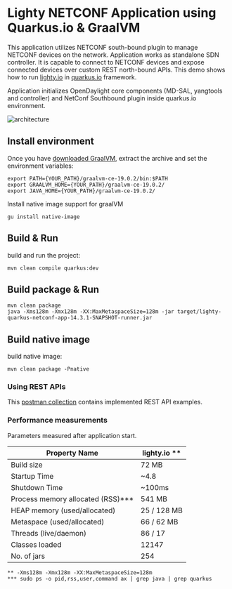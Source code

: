 # Lighty NETCONF Application using Quarkus.io & GraalVM
This application utilizes NETCONF south-bound plugin to manage NETCONF devices on the network. 
Application works as standalone SDN controller. It is capable to connect to NETCONF devices 
and expose connected devices over custom REST north-bound APIs.
This demo shows how to run [lighty.io](https://lighty.io/) in [quarkus.io](https://quarkus.io/) framework.

Application initializes OpenDaylight core components (MD-SAL, yangtools and controller) and NetConf Southbound plugin inside quarkus.io environment.

![architecture](docs/architecture.svg)

## Install environment
Once you have [downloaded GraalVM](https://github.com/oracle/graal/releases), 
extract the archive and set the environment variables:
```
export PATH={YOUR_PATH}/graalvm-ce-19.0.2/bin:$PATH
export GRAALVM_HOME={YOUR_PATH}/graalvm-ce-19.0.2/
export JAVA_HOME={YOUR_PATH}/graalvm-ce-19.0.2/
```
Install native image support for graalVM
```
gu install native-image
```

## Build & Run
build and run the project: 
```
mvn clean compile quarkus:dev
```

## Build package & Run
```
mvn clean package
java -Xms128m -Xmx128m -XX:MaxMetaspaceSize=128m -jar target/lighty-quarkus-netconf-app-14.3.1-SNAPSHOT-runner.jar
```

## Build native image
build native image: 
```
mvn clean package -Pnative
```

### Using REST APIs
This [postman collection](docs/lighty.io-quarkus.io-demo.postman_collection.json) 
contains implemented REST API examples.

### Performance measurements
Parameters measured after application start.

| Property Name                     | lighty.io **   |
|-----------------------------------|----------------|
| Build size                        |  72 MB         |
| Startup Time                      |  ~4.8          |
| Shutdown Time                     |  ~100ms        |
| Process memory allocated (RSS)*** |  541 MB        |
| HEAP memory (used/allocated)      |  25 / 128 MB   |
| Metaspace (used/allocated)        |  66 / 62 MB    |
| Threads (live/daemon)             |  86 / 17       |
| Classes loaded                    |  12147         |
| No. of jars                       |  254           |

```** -Xms128m -Xmx128m -XX:MaxMetaspaceSize=128m```  
```*** sudo ps -o pid,rss,user,command ax | grep java | grep quarkus```